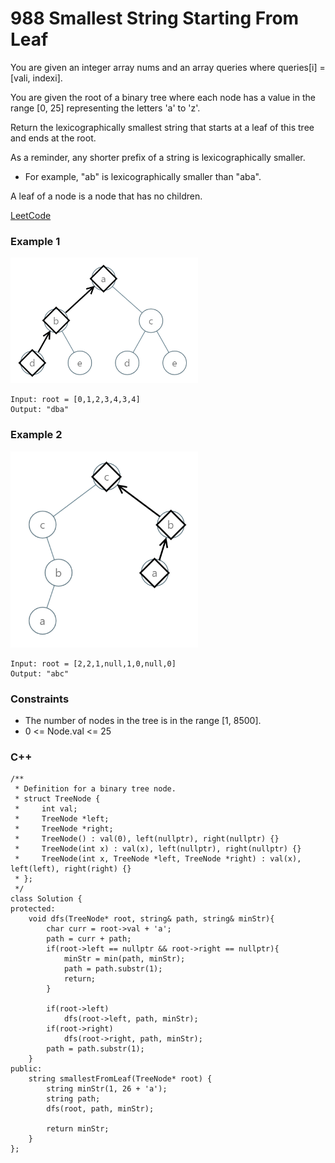 # 988   Smallest String Starting From Leaf

You are given an integer array nums and an array queries where queries[i] = [vali, indexi].

You are given the root of a binary tree where each node has a value in the range [0, 25] representing the letters 'a' to 'z'.

Return the lexicographically smallest string that starts at a leaf of this tree and ends at the root.

As a reminder, any shorter prefix of a string is lexicographically smaller.

* For example, "ab" is lexicographically smaller than "aba".

A leaf of a node is a node that has no children.

[LeetCode](https://leetcode.cn/problems/smallest-string-starting-from-leaf/)


### Example 1

<img src="img/988_1.png" width = "300"/>

```
Input: root = [0,1,2,3,4,3,4]
Output: "dba"
```

### Example 2

<img src="img/988_2.png" width = "300"/>

```
Input: root = [2,2,1,null,1,0,null,0]
Output: "abc"
```

### Constraints

* The number of nodes in the tree is in the range [1, 8500].
* 0 <= Node.val <= 25

### C++ 

```
/**
 * Definition for a binary tree node.
 * struct TreeNode {
 *     int val;
 *     TreeNode *left;
 *     TreeNode *right;
 *     TreeNode() : val(0), left(nullptr), right(nullptr) {}
 *     TreeNode(int x) : val(x), left(nullptr), right(nullptr) {}
 *     TreeNode(int x, TreeNode *left, TreeNode *right) : val(x), left(left), right(right) {}
 * };
 */
class Solution {
protected:
    void dfs(TreeNode* root, string& path, string& minStr){
        char curr = root->val + 'a';
        path = curr + path;
        if(root->left == nullptr && root->right == nullptr){
            minStr = min(path, minStr);
            path = path.substr(1);
            return;
        }        

        if(root->left)
            dfs(root->left, path, minStr);
        if(root->right)
            dfs(root->right, path, minStr);
        path = path.substr(1);
    }
public:
    string smallestFromLeaf(TreeNode* root) {
        string minStr(1, 26 + 'a');
        string path;
        dfs(root, path, minStr);

        return minStr;
    }
};
```